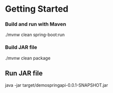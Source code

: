 # Getting Started

### Build and run with Maven
./mvnw clean spring-boot:run

### Build JAR file
./mvnw clean package

## Run JAR file
java -jar target/demospringapi-0.0.1-SNAPSHOT.jar